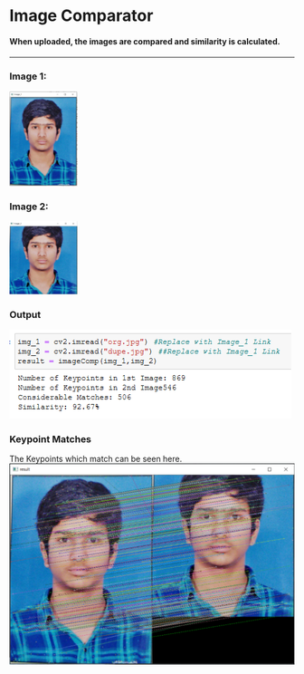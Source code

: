 <h1>Image Comparator</h1>
<h4>When uploaded, the images are compared and similarity is calculated.<h4> 

<hr>
<h3>Image 1:</h3>
<img width="120px" src = "Image1.PNG">

<h3>Image 2:</h3>
<img width="120px" src = "Image2.PNG">

<h3>Output</h3>
<img src = "Desc.PNG">


<h3>Keypoint Matches</h3>
The Keypoints which match can be seen here.
<img src = "result.PNG">
